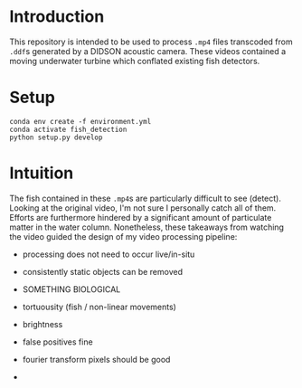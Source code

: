 
# Introduction

This repository is intended to be used to process `.mp4` files transcoded from `.ddf`s generated by a DIDSON acoustic camera. These videos contained a moving underwater turbine which conflated existing fish detectors.

# Setup

```
conda env create -f environment.yml
conda activate fish_detection
python setup.py develop
```

# Intuition

The fish contained in these `.mp4`s are particularly difficult to see (detect). Looking at the original video, I'm not sure I personally catch all of them. Efforts are furthermore hindered by a significant amount of particulate matter in the water column. Nonetheless, these takeaways from watching the video guided the design of my video processing pipeline:

- processing does not need to occur live/in-situ
- consistently static objects can be removed


- SOMETHING BIOLOGICAL
- tortuousity (fish / non-linear movements)
- brightness
- false positives fine


- fourier transform pixels should be good
- 
